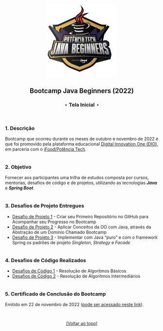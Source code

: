<div align="center">
<img src="https://github.com/michelelozada/Bootcamp-DIO-Java-Beginners/blob/main/assets/logo.png">
<h2>Bootcamp Java Beginners (2022)</h2>
<h3>⬝&nbsp; Tela Inicial &nbsp;⬝</h3>
</div>
&nbsp;
&nbsp;

### 1. Descrição
Bootcamp que ocorreu durante os meses de outubro e novembro de 2022 e que foi promovido pela plataforma educacional [Digital Innovation One (DIO)](https://www.dio.me/), em parceria com o [iFood/Potência Tech](https://potenciatech.com.br/).  
&nbsp;
&nbsp;    
### 2. Objetivo
Fornecer aos participantes uma trilha de estudos composta por cursos, mentorias, desafios de código e de projetos, utilizando as tecnologias ***Java*** e ***Spring Boot***.  
&nbsp;
&nbsp;    
### 3. Desafios de Projeto Entregues
  - [Desafio de Projeto 1](https://github.com/michelelozada/Bootcamp-DIO-Java-Beginners/tree/main/1-Desafios-de-Projeto/desafio-projeto-1) - Criar seu Primeiro Repositório no GitHub para Acompanhar seu Progresso no Bootcamp
  - [Desafio de Projeto 2](https://github.com/michelelozada/Bootcamp-DIO-Java-Beginners/tree/main/1-Desafios-de-Projeto/desafio-projeto-2) - Aplicar Conceitos da OO com Java, através da Abstração de um Domínio Chamado Bootcamp   
  - [Desafio de Projeto 3](https://github.com/michelelozada/Bootcamp-DIO-Java-Beginners/tree/main/1-Desafios-de-Projeto/desafio-projeto-3) - Implementar com Java “puro” e com o framework Spring os padrões de projeto *Singleton*, *Strategy* e *Facade*  
&nbsp;
&nbsp;     
### 4. Desafios de Código Realizados
   - [Desafios de Código 1](https://github.com/michelelozada/Bootcamp-DIO-Java-Beginners/tree/main/2-Desafios-de-Codigo-Basicos) - Resolução de Algoritmos Básicos
   - [Desafios de Código 2](https://github.com/michelelozada/Bootcamp-DIO-Java-Beginners/tree/main/3-Desafios-de-Codigo-Intermediarios) - Resolução de Algoritmos Intermediários    
&nbsp;
&nbsp;     
### 5. Certificado de Conclusão do Bootcamp
Emitido em 22 de novembro de 2022 ([pode ser acessado neste link](https://drive.google.com/file/d/1qzepaK_GxVdyTqpa3JfkNlr5Q9PzaxwV/view?usp=sharing)).

&nbsp;
&nbsp;    
<div align="center">
  
  [[Voltar ao topo]](https://github.com/michelelozada/Bootcamp-DIO-Java-Beginners#-tela-inicial-)
  
</div>